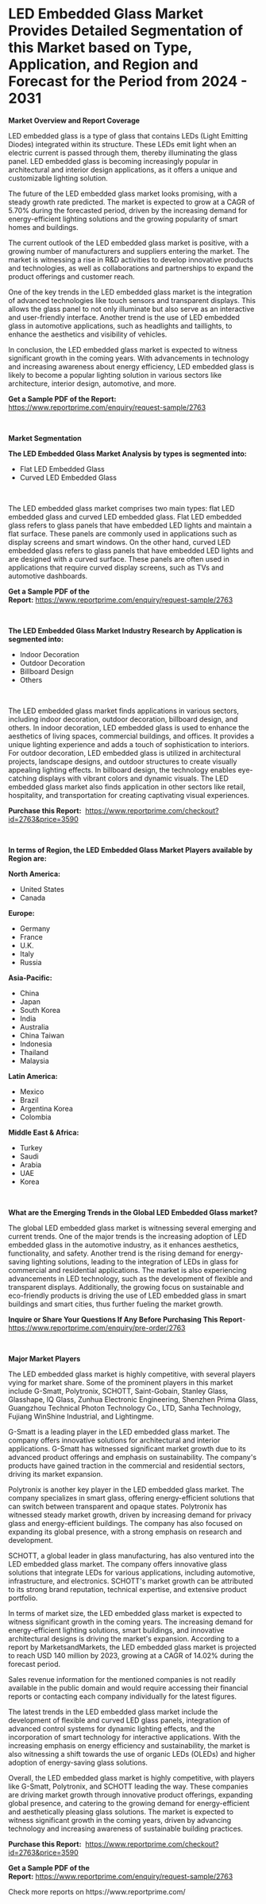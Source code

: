 <p><h1>LED Embedded Glass Market Provides Detailed Segmentation of this Market based on Type, Application, and Region and Forecast for the Period from 2024 - 2031</h1></p><p><strong>Market Overview and Report Coverage</strong></p>
<p><p>LED embedded glass is a type of glass that contains LEDs (Light Emitting Diodes) integrated within its structure. These LEDs emit light when an electric current is passed through them, thereby illuminating the glass panel. LED embedded glass is becoming increasingly popular in architectural and interior design applications, as it offers a unique and customizable lighting solution.</p><p>The future of the LED embedded glass market looks promising, with a steady growth rate predicted. The market is expected to grow at a CAGR of 5.70% during the forecasted period, driven by the increasing demand for energy-efficient lighting solutions and the growing popularity of smart homes and buildings.</p><p>The current outlook of the LED embedded glass market is positive, with a growing number of manufacturers and suppliers entering the market. The market is witnessing a rise in R&D activities to develop innovative products and technologies, as well as collaborations and partnerships to expand the product offerings and customer reach.</p><p>One of the key trends in the LED embedded glass market is the integration of advanced technologies like touch sensors and transparent displays. This allows the glass panel to not only illuminate but also serve as an interactive and user-friendly interface. Another trend is the use of LED embedded glass in automotive applications, such as headlights and taillights, to enhance the aesthetics and visibility of vehicles.</p><p>In conclusion, the LED embedded glass market is expected to witness significant growth in the coming years. With advancements in technology and increasing awareness about energy efficiency, LED embedded glass is likely to become a popular lighting solution in various sectors like architecture, interior design, automotive, and more.</p></p>
<p><strong>Get a Sample PDF of the Report:</strong> <a href="https://www.reportprime.com/enquiry/request-sample/2763">https://www.reportprime.com/enquiry/request-sample/2763</a></p>
<p>&nbsp;</p>
<p><strong>Market Segmentation</strong></p>
<p><strong>The LED Embedded Glass Market Analysis by types is segmented into:</strong></p>
<p><ul><li>Flat LED Embedded Glass</li><li>Curved LED Embedded Glass</li></ul></p>
<p>&nbsp;</p>
<p><p>The LED embedded glass market comprises two main types: flat LED embedded glass and curved LED embedded glass. Flat LED embedded glass refers to glass panels that have embedded LED lights and maintain a flat surface. These panels are commonly used in applications such as display screens and smart windows. On the other hand, curved LED embedded glass refers to glass panels that have embedded LED lights and are designed with a curved surface. These panels are often used in applications that require curved display screens, such as TVs and automotive dashboards.</p></p>
<p><strong>Get a Sample PDF of the Report:</strong>&nbsp;<a href="https://www.reportprime.com/enquiry/request-sample/2763">https://www.reportprime.com/enquiry/request-sample/2763</a></p>
<p>&nbsp;</p>
<p><strong>The LED Embedded Glass Market Industry Research by Application is segmented into:</strong></p>
<p><ul><li>Indoor Decoration</li><li>Outdoor Decoration</li><li>Billboard Design</li><li>Others</li></ul></p>
<p>&nbsp;</p>
<p><p>The LED embedded glass market finds applications in various sectors, including indoor decoration, outdoor decoration, billboard design, and others. In indoor decoration, LED embedded glass is used to enhance the aesthetics of living spaces, commercial buildings, and offices. It provides a unique lighting experience and adds a touch of sophistication to interiors. For outdoor decoration, LED embedded glass is utilized in architectural projects, landscape designs, and outdoor structures to create visually appealing lighting effects. In billboard design, the technology enables eye-catching displays with vibrant colors and dynamic visuals. The LED embedded glass market also finds application in other sectors like retail, hospitality, and transportation for creating captivating visual experiences.</p></p>
<p><strong>Purchase this Report:</strong>&nbsp; <a href="https://www.reportprime.com/checkout?id=2763&price=3590">https://www.reportprime.com/checkout?id=2763&price=3590</a></p>
<p>&nbsp;</p>
<p><strong>In terms of Region, the LED Embedded Glass Market Players available by Region are:</strong></p>
<p>
    <p> <strong> North America: </strong>
        <ul>
            <li>United States</li>
            <li>Canada</li>
        </ul>
        </p> 
    <p> <strong> Europe: </strong>
        <ul>
            <li>Germany</li>
            <li>France</li>
            <li>U.K.</li>
            <li>Italy</li>
            <li>Russia</li>
        </ul>
        </p> 
    <p> <strong> Asia-Pacific: </strong>
        <ul>
            <li>China</li>
            <li>Japan</li>
            <li>South Korea</li>
            <li>India</li>
            <li>Australia</li>
            <li>China Taiwan</li>
            <li>Indonesia</li>
            <li>Thailand</li>
            <li>Malaysia</li>
        </ul>
        </p> 
    <p> <strong> Latin America: </strong>
        <ul>
            <li>Mexico</li>
            <li>Brazil</li>
            <li>Argentina Korea</li>
            <li>Colombia</li>
        </ul>
        </p> 
    <p> <strong> Middle East & Africa: </strong>
        <ul>
            <li>Turkey</li>
            <li>Saudi</li>
            <li>Arabia</li>
            <li>UAE</li>
            <li>Korea</li>
        </ul>
    </p>
    </p>
<p>&nbsp;</p>
<p><strong>What are the Emerging Trends in the Global LED Embedded Glass market?</strong></p>
<p><p>The global LED embedded glass market is witnessing several emerging and current trends. One of the major trends is the increasing adoption of LED embedded glass in the automotive industry, as it enhances aesthetics, functionality, and safety. Another trend is the rising demand for energy-saving lighting solutions, leading to the integration of LEDs in glass for commercial and residential applications. The market is also experiencing advancements in LED technology, such as the development of flexible and transparent displays. Additionally, the growing focus on sustainable and eco-friendly products is driving the use of LED embedded glass in smart buildings and smart cities, thus further fueling the market growth.</p></p>
<p><strong>Inquire or Share Your Questions If Any Before Purchasing This Report</strong>- <a href="https://www.reportprime.com/enquiry/pre-order/2763">https://www.reportprime.com/enquiry/pre-order/2763</a></p>
<p>&nbsp;</p>
<p><strong>Major Market Players</strong></p>
<p><p>The LED embedded glass market is highly competitive, with several players vying for market share. Some of the prominent players in this market include G-Smatt, Polytronix, SCHOTT, Saint-Gobain, Stanley Glass, Glasshape, IQ Glass, Zunhua Electronic Engineering, Shenzhen Prima Glass, Guangzhou Technical Photon Technology Co., LTD, Sanha Technology, Fujiang WinShine Industrial, and Lightingme.</p><p>G-Smatt is a leading player in the LED embedded glass market. The company offers innovative solutions for architectural and interior applications. G-Smatt has witnessed significant market growth due to its advanced product offerings and emphasis on sustainability. The company's products have gained traction in the commercial and residential sectors, driving its market expansion.</p><p>Polytronix is another key player in the LED embedded glass market. The company specializes in smart glass, offering energy-efficient solutions that can switch between transparent and opaque states. Polytronix has witnessed steady market growth, driven by increasing demand for privacy glass and energy-efficient buildings. The company has also focused on expanding its global presence, with a strong emphasis on research and development.</p><p>SCHOTT, a global leader in glass manufacturing, has also ventured into the LED embedded glass market. The company offers innovative glass solutions that integrate LEDs for various applications, including automotive, infrastructure, and electronics. SCHOTT's market growth can be attributed to its strong brand reputation, technical expertise, and extensive product portfolio.</p><p>In terms of market size, the LED embedded glass market is expected to witness significant growth in the coming years. The increasing demand for energy-efficient lighting solutions, smart buildings, and innovative architectural designs is driving the market's expansion. According to a report by MarketsandMarkets, the LED embedded glass market is projected to reach USD 140 million by 2023, growing at a CAGR of 14.02% during the forecast period.</p><p>Sales revenue information for the mentioned companies is not readily available in the public domain and would require accessing their financial reports or contacting each company individually for the latest figures.</p><p>The latest trends in the LED embedded glass market include the development of flexible and curved LED glass panels, integration of advanced control systems for dynamic lighting effects, and the incorporation of smart technology for interactive applications. With the increasing emphasis on energy efficiency and sustainability, the market is also witnessing a shift towards the use of organic LEDs (OLEDs) and higher adoption of energy-saving glass solutions.</p><p>Overall, the LED embedded glass market is highly competitive, with players like G-Smatt, Polytronix, and SCHOTT leading the way. These companies are driving market growth through innovative product offerings, expanding global presence, and catering to the growing demand for energy-efficient and aesthetically pleasing glass solutions. The market is expected to witness significant growth in the coming years, driven by advancing technology and increasing awareness of sustainable building practices.</p></p>
<p><strong>Purchase this Report:</strong>&nbsp;&nbsp;<a href="https://www.reportprime.com/checkout?id=2763&price=3590">https://www.reportprime.com/checkout?id=2763&price=3590</a></p>
<p></p>
<p><strong>Get a Sample PDF of the Report:</strong>&nbsp;<a href="https://www.reportprime.com/enquiry/request-sample/2763">https://www.reportprime.com/enquiry/request-sample/2763</a></p>
<p>Check more reports on https://www.reportprime.com/</p>